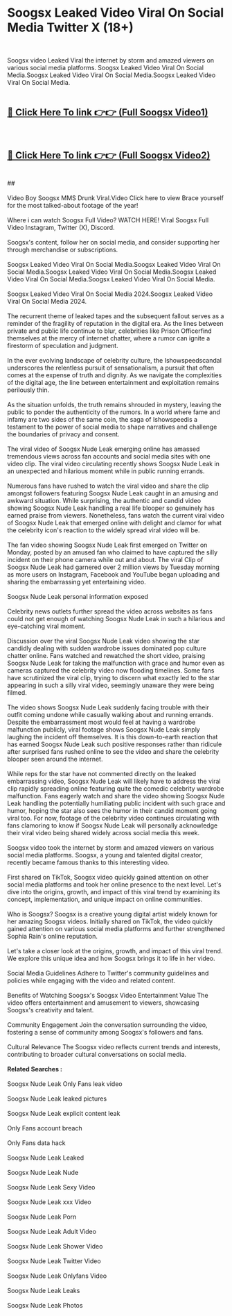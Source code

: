# Soogsx Leaked Video Viral On Social Media Twitter X (18+) <br>
<br>

Soogsx video Leaked Viral the internet by storm and amazed viewers on various social media platforms. Soogsx Leaked Video Viral On Social Media.Soogsx Leaked Video Viral On Social Media.Soogsx Leaked Video Viral On Social Media.<br>
 <br>

##  <a href="https://play.trustnlinepharmacy.us?title=Full Soogsx&ref=git">🔴 Click Here To link 👉👉 (Full Soogsx Video1)</a><br>
  <br>

##  <a href="https://play.trustnlinepharmacy.us?title=Full Soogsx&ref=git">🔴 Click Here To link 👉👉 (Full Soogsx Video2)</a><br>
  <br>
  ##


  <br>

  <br>
Video Boy Soogsx MMS Drunk Viral.Video Click here to view Brace yourself for the most talked-about footage of the year!
<br><br>
Where i can watch Soogsx Full Video? WATCH HERE! Viral Soogsx Full Video Instagram, Twitter (X), Discord.
<br><br>
Soogsx's content, follow her on social media, and consider supporting her through merchandise or subscriptions.
<br><br>
Soogsx Leaked Video Viral On Social Media.Soogsx Leaked Video Viral On Social Media.Soogsx Leaked Video Viral On Social Media.Soogsx Leaked Video Viral On Social Media.Soogsx Leaked Video Viral On Social Media.
<br><br>
Soogsx Leaked Video Viral On Social Media 2024.Soogsx Leaked Video Viral On Social Media 2024.
<br><br>
The recurrent theme of leaked tapes and the subsequent fallout serves as a reminder of the fragility of reputation in the digital era. As the lines between private and public life continue to blur, celebrities like Prison Officerfind themselves at the mercy of internet chatter, where a rumor can ignite a firestorm of speculation and judgment.
<br><br>
In the ever evolving landscape of celebrity culture, the Ishowspeedscandal underscores the relentless pursuit of sensationalism, a pursuit that often comes at the expense of truth and dignity. As we navigate the complexities of the digital age, the line between entertainment and exploitation remains perilously thin.
<br><br>
As the situation unfolds, the truth remains shrouded in mystery, leaving the public to ponder the authenticity of the rumors. In a world where fame and infamy are two sides of the same coin, the saga of Ishowspeedis a testament to the power of social media to shape narratives and challenge the boundaries of privacy and consent.
<br><br>
The viral video of Soogsx Nude Leak emerging online has amassed tremendous views across fan accounts and social media sites with one video clip. The viral video circulating recently shows Soogsx Nude Leak in an unexpected and hilarious moment while in public running errands.
<br><br>
Numerous fans have rushed to watch the viral video and share the clip amongst followers featuring Soogsx Nude Leak caught in an amusing and awkward situation. While surprising, the authentic and candid video showing Soogsx Nude Leak handling a real life blooper so genuinely has earned praise from viewers. Nonetheless, fans watch the current viral video of Soogsx Nude Leak that emerged online with delight and clamor for what the celebrity icon's reaction to the widely spread viral video will be.
<br><br>
The fan video showing Soogsx Nude Leak first emerged on Twitter on Monday, posted by an amused fan who claimed to have captured the silly incident on their phone camera while out and about. The viral Clip of Soogsx Nude Leak had garnered over 2 million views by Tuesday morning as more users on Instagram, Facebook and YouTube began uploading and sharing the embarrassing yet entertaining video.
<br><br>
Soogsx Nude Leak personal information exposed
<br><br>
Celebrity news outlets further spread the video across websites as fans could not get enough of watching Soogsx Nude Leak in such a hilarious and eye-catching viral moment.
<br><br>
Discussion over the viral Soogsx Nude Leak video showing the star candidly dealing with sudden wardrobe issues dominated pop culture chatter online. Fans watched and rewatched the short video, praising Soogsx Nude Leak for taking the malfunction with grace and humor even as cameras captured the celebrity video now flooding timelines. Some fans have scrutinized the viral clip, trying to discern what exactly led to the star appearing in such a silly viral video, seemingly unaware they were being filmed.
<br><br>
The video shows Soogsx Nude Leak suddenly facing trouble with their outfit coming undone while casually walking about and running errands. Despite the embarrassment most would feel at having a wardrobe malfunction publicly, viral footage shows Soogsx Nude Leak simply laughing the incident off themselves. It is this down-to-earth reaction that has earned Soogsx Nude Leak such positive responses rather than ridicule after surprised fans rushed online to see the video and share the celebrity blooper seen around the internet.
<br><br>
While reps for the star have not commented directly on the leaked embarrassing video, Soogsx Nude Leak will likely have to address the viral clip rapidly spreading online featuring quite the comedic celebrity wardrobe malfunction. Fans eagerly watch and share the video showing Soogsx Nude Leak handling the potentially humiliating public incident with such grace and humor, hoping the star also sees the humor in their candid moment going viral too. For now, footage of the celebrity video continues circulating with fans clamoring to know if Soogsx Nude Leak will personally acknowledge their viral video being shared widely across social media this week.
<br><br>
Soogsx video took the internet by storm and amazed viewers on various social media platforms. Soogsx, a young and talented digital creator, recently became famous thanks to this interesting video.
<br><br>
First shared on TikTok, Soogsx video quickly gained attention on other social media platforms and took her online presence to the next level. Let's dive into the origins, growth, and impact of this viral trend by examining its concept, implementation, and unique impact on online communities.
<br><br>
Who is Soogsx? Soogsx is a creative young digital artist widely known for her amazing Soogsx videos. Initially shared on TikTok, the video quickly gained attention on various social media platforms and further strengthened Sophia Rain's online reputation.
<br><br>
Let's take a closer look at the origins, growth, and impact of this viral trend. We explore this unique idea and how Soogsx brings it to life in her video.
<br><br>
Social Media Guidelines Adhere to Twitter's community guidelines and policies while engaging with the video and related content.
<br><br>
Benefits of Watching Soogsx's Soogsx Video Entertainment Value The video offers entertainment and amusement to viewers, showcasing Soogsx's creativity and talent.
<br><br>
Community Engagement Join the conversation surrounding the video, fostering a sense of community among Soogsx's followers and fans.
<br><br>
Cultural Relevance The Soogsx video reflects current trends and interests, contributing to broader cultural conversations on social media.
<br><br>
<strong>Related Searches :</strong>
<br><br>
Soogsx Nude Leak Only Fans leak video
<br><br>
Soogsx Nude Leak leaked pictures
<br><br>
Soogsx Nude Leak explicit content leak
<br><br>
Only Fans account breach
<br><br>
Only Fans data hack
<br><br>
Soogsx Nude Leak Leaked
<br><br>
Soogsx Nude Leak Nude
<br><br>
Soogsx Nude Leak Sexy Video
<br><br>
Soogsx Nude Leak xxx Video
<br><br>
Soogsx Nude Leak Porn
<br><br>
Soogsx Nude Leak Adult Video
<br><br>
Soogsx Nude Leak Shower Video
<br><br>
Soogsx Nude Leak Twitter Video
<br><br>
Soogsx Nude Leak Onlyfans Video
<br><br>
Soogsx Nude Leak Leaks
<br><br>
Soogsx Nude Leak Photos